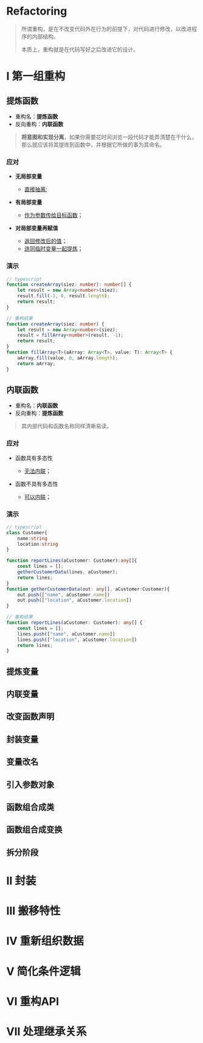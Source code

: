 # Refactoring

> 所谓重构，是在不改变代码外在行为的前提下，对代码进行修改，以改进程序的内部结构。
>
> 本质上，重构就是在代码写好之后改进它的设计。



# Ⅰ 第一组重构

## 提炼函数

+ 重构名：**提炼函数**
+ 反向重构：**内联函数**

> **将意图和实现分离**，如果你需要花时间浏览一段代码才能弄清楚在干什么，那么就应该将其提炼到函数中，并根据它所做的事为其命名。

### 应对

+ **无局部变量**	 
  + [直接抽离]();

+ **有局部变量**   
  + [作为参数传给目标函数]()；

+ **对局部变量再赋值**   
  + [返回修改后的值]()；
  + [连同临时变量一起提炼]()；

### 演示

```typescript
// typescript
function createArray(siez: number): number[] {
    let result = new Array<number>(siez);
    result.fill(-1, 0, result.length);
    return result;
}
```

```typescript
// 重构结果
function createArray(siez: number) {
    let result = new Array<number>(siez);
    result = fillArray<number>(result, -1);
    return result;
}
function fillArray<T>(aArray: Array<T>, value: T): Array<T> {
    aArray.fill(value, 0, aArray.length);
    return aArray;
}
```





## 内联函数

+ 重构名：**内联函数**
+ 反向重构：**提炼函数**

> 其内部代码和函数名称同样清晰易读。

### 应对

+ 函数具有多态性
  + [无法内联]()；

+ 函数不具有多态性
  + [可以内联]()；

### 演示

```typescript
// typescript
class Customer{
    name:string
    location:string
}

function reportLines(aCustomer: Customer):any[]{
    const lines = [];
    getherCustomerData(lines, aCustomer);
    return lines;
}
function getherCustomerData(out: any[], aCustomer:Customer){
    out.push(["name", aCustomer.name])
    out.push(["location", aCustomer.location])
}
```

```typescript
// 重构结果
function reportLines(aCustomer: Customer): any[] {
    const lines = [];
    lines.push(["name", aCustomer.name])
    lines.push(["location", aCustomer.location])
    return lines;
}
```



## 提炼变量



## 内联变量



## 改变函数声明



## 封装变量



## 变量改名



## 引入参数对象



## 函数组合成类



## 函数组合成变换



## 拆分阶段













# Ⅱ 封装

# Ⅲ 搬移特性

# Ⅳ 重新组织数据

# Ⅴ 简化条件逻辑

# Ⅵ 重构API

# Ⅶ 处理继承关系

